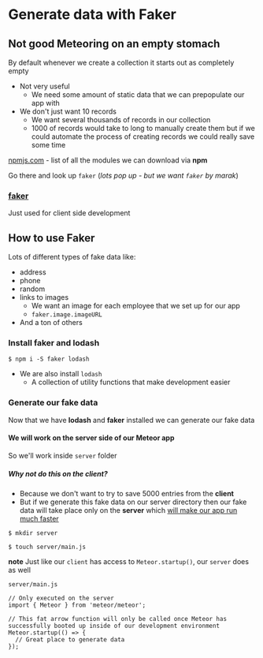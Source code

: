 # Generate data with Faker
## Not good Meteoring on an empty stomach
By default whenever we create a collection it starts out as completely empty

* Not very useful
    - We need some amount of static data that we can prepopulate our app with
* We don't just want 10 records
    - We want several thousands of records in our collection
    - 1000 of records would take to long to manually create them but if we could automate the process of creating records we could really save some time

[npmjs.com](http://npmjs.com) - list of all the modules we can download via **npm**

Go there and look up `faker` (_lots pop up - but we want `faker` by marak_)

### [faker](https://www.npmjs.com/package/faker)
Just used for client side development

## How to use Faker
Lots of different types of fake data like:

* address
* phone
* random
* links to images
    - We want an image for each employee that we set up for our app
    - `faker.image.imageURL`
* And a ton of others

### Install faker and lodash
`$ npm i -S faker lodash`

* We are also install `lodash`
    - A collection of utility functions that make development easier

### Generate our fake data
Now that we have **lodash** and **faker** installed we can generate our fake data

#### We will work on the server side of our Meteor app
So we'll work inside `server` folder

##### Why not do this on the client?
* Because we don't want to try to save 5000 entries from the **client**
* But if we generate this fake data on our server directory then our fake data will take place only on the **server** which <u>will make our app run much faster</u>

`$ mkdir server`

`$ touch server/main.js`

**note** Just like our `client` has access to `Meteor.startup()`, our `server` does as well

`server/main.js`

```
// Only executed on the server
import { Meteor } from 'meteor/meteor';

// This fat arrow function will only be called once Meteor has successfully booted up inside of our development environment
Meteor.startup(() => {
  // Great place to generate data
});
```


